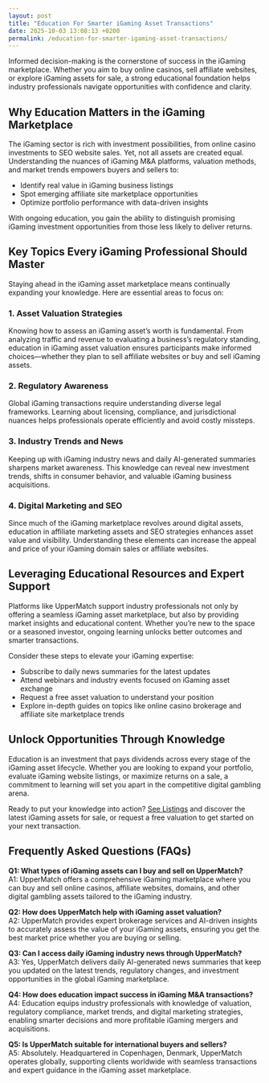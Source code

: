 ```yaml
---
layout: post
title: "Education For Smarter iGaming Asset Transactions"
date: 2025-10-03 13:08:13 +0200
permalink: /education-for-smarter-igaming-asset-transactions/
---
```

Informed decision-making is the cornerstone of success in the iGaming marketplace. Whether you aim to buy online casinos, sell affiliate websites, or explore iGaming assets for sale, a strong educational foundation helps industry professionals navigate opportunities with confidence and clarity.

## Why Education Matters in the iGaming Marketplace

The iGaming sector is rich with investment possibilities, from online casino investments to SEO website sales. Yet, not all assets are created equal. Understanding the nuances of iGaming M&A platforms, valuation methods, and market trends empowers buyers and sellers to:

- Identify real value in iGaming business listings  
- Spot emerging affiliate site marketplace opportunities  
- Optimize portfolio performance with data-driven insights  

With ongoing education, you gain the ability to distinguish promising iGaming investment opportunities from those less likely to deliver returns.

## Key Topics Every iGaming Professional Should Master

Staying ahead in the iGaming asset marketplace means continually expanding your knowledge. Here are essential areas to focus on:

### 1. Asset Valuation Strategies  
Knowing how to assess an iGaming asset’s worth is fundamental. From analyzing traffic and revenue to evaluating a business’s regulatory standing, education in iGaming asset valuation ensures participants make informed choices—whether they plan to sell affiliate websites or buy and sell iGaming assets.

### 2. Regulatory Awareness  
Global iGaming transactions require understanding diverse legal frameworks. Learning about licensing, compliance, and jurisdictional nuances helps professionals operate efficiently and avoid costly missteps.

### 3. Industry Trends and News  
Keeping up with iGaming industry news and daily AI-generated summaries sharpens market awareness. This knowledge can reveal new investment trends, shifts in consumer behavior, and valuable iGaming business acquisitions.

### 4. Digital Marketing and SEO  
Since much of the iGaming marketplace revolves around digital assets, education in affiliate marketing assets and SEO strategies enhances asset value and visibility. Understanding these elements can increase the appeal and price of your iGaming domain sales or affiliate websites.

## Leveraging Educational Resources and Expert Support

Platforms like UpperMatch support industry professionals not only by offering a seamless iGaming asset marketplace, but also by providing market insights and educational content. Whether you’re new to the space or a seasoned investor, ongoing learning unlocks better outcomes and smarter transactions.

Consider these steps to elevate your iGaming expertise:

- Subscribe to daily news summaries for the latest updates  
- Attend webinars and industry events focused on iGaming asset exchange  
- Request a free asset valuation to understand your position  
- Explore in-depth guides on topics like online casino brokerage and affiliate site marketplace trends  

## Unlock Opportunities Through Knowledge

Education is an investment that pays dividends across every stage of the iGaming asset lifecycle. Whether you are looking to expand your portfolio, evaluate iGaming website listings, or maximize returns on a sale, a commitment to learning will set you apart in the competitive digital gambling arena.

Ready to put your knowledge into action? [See Listings](https://www.uppermatch.com) and discover the latest iGaming assets for sale, or request a free valuation to get started on your next transaction.

## Frequently Asked Questions (FAQs)

**Q1: What types of iGaming assets can I buy and sell on UpperMatch?**  
A1: UpperMatch offers a comprehensive iGaming marketplace where you can buy and sell online casinos, affiliate websites, domains, and other digital gambling assets tailored to the iGaming industry.

**Q2: How does UpperMatch help with iGaming asset valuation?**  
A2: UpperMatch provides expert brokerage services and AI-driven insights to accurately assess the value of your iGaming assets, ensuring you get the best market price whether you are buying or selling.

**Q3: Can I access daily iGaming industry news through UpperMatch?**  
A3: Yes, UpperMatch delivers daily AI-generated news summaries that keep you updated on the latest trends, regulatory changes, and investment opportunities in the global iGaming marketplace.

**Q4: How does education impact success in iGaming M&A transactions?**  
A4: Education equips industry professionals with knowledge of valuation, regulatory compliance, market trends, and digital marketing strategies, enabling smarter decisions and more profitable iGaming mergers and acquisitions.

**Q5: Is UpperMatch suitable for international buyers and sellers?**  
A5: Absolutely. Headquartered in Copenhagen, Denmark, UpperMatch operates globally, supporting clients worldwide with seamless transactions and expert guidance in the iGaming asset marketplace.

<script type="application/ld+json">
{
  "@context": "https://schema.org",
  "@type": "BlogPosting",
  "headline": "Education For Smarter iGaming Asset Transactions",
  "description": "Learn how education empowers industry professionals to make informed decisions when buying and selling iGaming assets like online casinos, affiliate websites, and domains on UpperMatch.",
  "author": {
    "@type": "Person",
    "name": "UpperMatch"
  },
  "publisher": {
    "@type": "Person",
    "name": "UpperMatch"
  },
  "mainEntityOfPage": {
    "@type": "WebPage",
    "@id": "https://www.uppermatch.com/blog/education-for-smarter-igaming-asset-transactions"
  },
  "datePublished": "2024-06-01",
  "dateModified": "2024-06-01",
  "keywords": "iGaming marketplace, buy online casinos, sell affiliate websites, iGaming assets for sale, online casino investments, iGaming M&A platform, affiliate site marketplace, SEO website sales, iGaming business listings, buy and sell iGaming assets",
  "inLanguage": "en-US"
}
</script>

<script type="application/ld+json">
{
  "@context": "https://schema.org",
  "@type": "FAQPage",
  "mainEntity": [
    {
      "@type": "Question",
      "name": "What types of iGaming assets can I buy and sell on UpperMatch?",
      "acceptedAnswer": {
        "@type": "Answer",
        "text": "UpperMatch offers a comprehensive iGaming marketplace where you can buy and sell online casinos, affiliate websites, domains, and other digital gambling assets tailored to the iGaming industry."
      }
    },
    {
      "@type": "Question",
      "name": "How does UpperMatch help with iGaming asset valuation?",
      "acceptedAnswer": {
        "@type": "Answer",
        "text": "UpperMatch provides expert brokerage services and AI-driven insights to accurately assess the value of your iGaming assets, ensuring you get the best market price whether you are buying or selling."
      }
    },
    {
      "@type": "Question",
      "name": "Can I access daily iGaming industry news through UpperMatch?",
      "acceptedAnswer": {
        "@type": "Answer",
        "text": "Yes, UpperMatch delivers daily AI-generated news summaries that keep you updated on the latest trends, regulatory changes, and investment opportunities in the global iGaming marketplace."
      }
    },
    {
      "@type": "Question",
      "name": "How does education impact success in iGaming M&A transactions?",
      "acceptedAnswer": {
        "@type": "Answer",
        "text": "Education equips industry professionals with knowledge of valuation, regulatory compliance, market trends, and digital marketing strategies, enabling smarter decisions and more profitable iGaming mergers and acquisitions."
      }
    },
    {
      "@type": "Question",
      "name": "Is UpperMatch suitable for international buyers and sellers?",
      "acceptedAnswer": {
        "@type": "Answer",
        "text": "Absolutely. Headquartered in Copenhagen, Denmark, UpperMatch operates globally, supporting clients worldwide with seamless transactions and expert guidance in the iGaming asset marketplace."
      }
    }
  ]
}
</script>